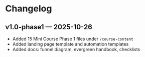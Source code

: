 # Changelog

## v1.0-phase1 — 2025-10-26
- Added 15 Mini Course Phase 1 files under `/course-content`
- Added landing page template and automation templates
- Added docs: funnel diagram, evergreen handbook, checklists
